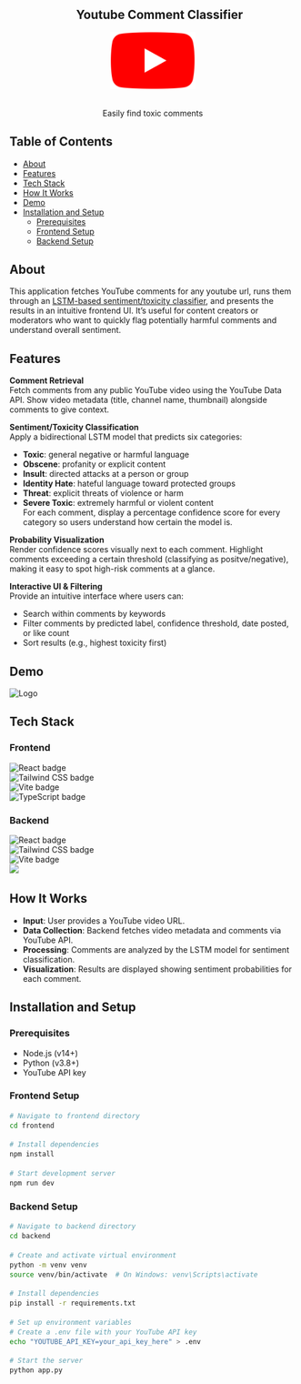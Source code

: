 <div align="center" id="user-content-toc">   
     <ul align="center" style="list-style: none;">
          <summary>
              <h2 align="center">Youtube Comment Classifier</h2>
          </summary>
      </ul
  <a href="(https://github.com/emailherds/Youtube-Comment-Classifier-App)">
    <img src="frontend/public/Youtube_logo.png" alt="Logo" width="150" height="100">
  </a>
    <br />
    <br />
    <p>Easily find toxic comments</p>
</div>

## Table of Contents
- [About](#about)
- [Features](#features)
- [Tech Stack](#tech-stack)
- [How It Works](#how-it-works)
- [Demo](#demo)
- [Installation and Setup](#installation-and-setup)
  - [Prerequisites](#prerequisites)
  - [Frontend Setup](#frontend-setup)
  - [Backend Setup](#backend-setup)

## About

This application fetches YouTube comments for any youtube url, runs them through an [LSTM-based sentiment/toxicity classifier](https://github.com/emailherds/Comment-Classifier), and presents the results in an intuitive frontend UI. It’s useful for content creators or moderators who want to quickly flag potentially harmful comments and understand overall sentiment.

## Features

 **Comment Retrieval**  
  Fetch comments from any public YouTube video using the YouTube Data API. Show video metadata (title, channel name, thumbnail) alongside comments to give context.

 **Sentiment/Toxicity Classification**  
  Apply a bidirectional LSTM model that predicts six categories:  
  - **Toxic**: general negative or harmful language  
  - **Obscene**: profanity or explicit content  
  - **Insult**: directed attacks at a person or group  
  - **Identity Hate**: hateful language toward protected groups  
  - **Threat**: explicit threats of violence or harm  
  - **Severe Toxic**: extremely harmful or violent content  
  For each comment, display a percentage confidence score for every category so users understand how certain the model is.

 **Probability Visualization**  
  Render confidence scores visually next to each comment. Highlight comments exceeding a certain threshold (classifying as positve/negative), making it easy to spot high-risk comments at a glance.

 **Interactive UI & Filtering**  
  Provide an intuitive interface where users can:  
  - Search within comments by keywords  
  - Filter comments by predicted label, confidence threshold, date posted, or like count  
  - Sort results (e.g., highest toxicity first)  

## Demo
<div>
      <img src="frontend/public/youtube_comment_classifier_demo.gif" alt="Logo" width="700" height="400"/>
</div>

## Tech Stack

### Frontend
<p>
  <img src="https://img.shields.io/badge/React-20232A?style=for-the-badge&logo=react&logoColor=61DAFB" alt="React badge"><br>
  <img src="https://img.shields.io/badge/Tailwind_CSS-38B2AC?style=for-the-badge&logo=tailwind-css&logoColor=white" alt="Tailwind CSS badge"><br>
  <img src="https://img.shields.io/badge/Vite-B73BFE?style=for-the-badge&logo=vite&logoColor=FFD62E" alt="Vite badge"><br>
  <img src="https://img.shields.io/badge/TypeScript-007ACC?style=for-the-badge&logo=typescript&logoColor=white" alt="TypeScript badge">
</p>

### Backend
<p>
  <img src="https://img.shields.io/badge/Flask-000000?style=for-the-badge&logo=flask&logoColor=white" alt="React badge"><br>
  <img src="https://img.shields.io/badge/TensorFlow-FF6F00?style=for-the-badge&logo=TensorFlow&logoColor=white" alt="Tailwind CSS badge"><br>
  <img src="https://img.shields.io/badge/Python-FFD43B?style=for-the-badge&logo=python&logoColor=blue" alt="Vite badge"><br>
  <img src="https://img.shields.io/badge/Google_Cloud-4285F4?style=for-the-badge&logo=google-cloud&logoColor=white">
</p>

## How It Works

- **Input**: User provides a YouTube video URL. <br>
- **Data Collection**: Backend fetches video metadata and comments via YouTube API. <br>
- **Processing**: Comments are analyzed by the LSTM model for sentiment classification. <br>
- **Visualization**: Results are displayed showing sentiment probabilities for each comment. <br>

## Installation and Setup

### Prerequisites
- Node.js (v14+)
- Python (v3.8+)
- YouTube API key

### Frontend Setup
```bash
# Navigate to frontend directory
cd frontend

# Install dependencies
npm install

# Start development server
npm run dev
```

### Backend Setup

```bash
# Navigate to backend directory
cd backend

# Create and activate virtual environment
python -m venv venv
source venv/bin/activate  # On Windows: venv\Scripts\activate

# Install dependencies
pip install -r requirements.txt

# Set up environment variables
# Create a .env file with your YouTube API key
echo "YOUTUBE_API_KEY=your_api_key_here" > .env

# Start the server
python app.py
```
